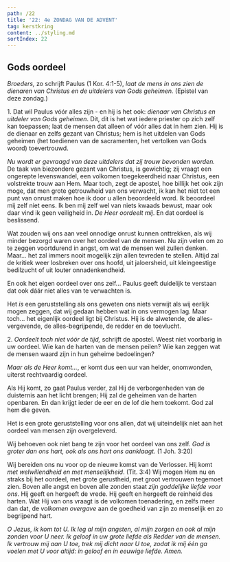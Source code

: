 ```yaml
---
path: /22
title: '22: 4e ZONDAG VAN DE ADVENT'
tag: kerstkring
content: ../styling.md
sortIndex: 22
---
```


## Gods oordeel

_Broeders,_ zo schrijft Paulus (1 Kor. 4:1-5), _laat de mens in ons zien de dienaren van Christus en de uitdelers van Gods geheimen._
(Epistel van deze zondag.)

1\. Dat wil Paulus vóór alles zijn - en hij is het ook: _dienaar van Christus en uitdeler van Gods geheimen_. Dit, dit is het wat iedere priester op zich zelf kan toepassen; laat de mensen dat alleen of vóór alles dat in hem zien. Hij is de dienaar en zelfs gezant van Christus; hem is het uitdelen van Gods geheimen (het toedienen van de sacramenten, het vertolken van Gods woord) toevertrouwd.

_Nu wordt er gevraagd van deze uitdelers dat zij trouw bevonden worden._ De taak van biezondere gezant van Christus, is gewichtig; zij vraagt een ongerepte levenswandel, een volkomen toegekeerdheid naar Christus, een volstrekte trouw aan Hem. Maar toch, zegt de apostel, hoe billijk het ook zijn moge, dat men grote getrouwheid van ons verwacht, ik kan het niet tot een punt van onrust maken hoe ik door u allen beoordeeld word. Ik beoordeel mij zelf niet eens. Ik ben mij zelf wel van niets kwaads bewust, maar ook daar vind ik geen veiligheid in. _De Heer oordeelt mij_. En dat oordeel is beslissend.

Wat zouden wij ons aan veel onnodige onrust kunnen onttrekken, als wij minder bezorgd waren over het oordeel van de mensen. Nu zijn velen om zo te zeggen voortdurend in angst, om wat de mensen wel zullen denken. Maar... het zal immers nooit mogelijk zijn allen tevreden te stellen. Altijd zal de kritiek weer losbreken over ons hoofd, uit jaloersheid, uit kleingeestige bedilzucht of uit louter onnadenkendheid.

En ook het eigen oordeel over ons zelf... Paulus geeft duidelijk te verstaan dat ook dáár niet alles van te verwachten is.

Het _is_ een geruststelling als ons geweten ons niets verwijt als wij eerlijk mogen zeggen, dat wij gedaan hebben wat in ons vermogen lag. Maar toch... het eigenlijk oordeel ligt bij Christus. Hij is de alwetende, de alles-vergevende, de alles-begrijpende, de redder en de toevlucht.

2\. _Oordeelt toch niet vóór de tijd,_ schrijft de apostel. Weest niet voorbarig in uw oordeel. Wie kan de harten van de mensen peilen? Wie kan zeggen wat de mensen waard zijn in hun geheime bedoelingen?

_Maar als de Heer komt..._, er komt dus een uur van helder, onomwonden, uiterst rechtvaardig oordeel.

Als Hij komt, zo gaat Paulus verder, zal Hij de verborgenheden van de duisternis aan het licht brengen; Hij zal de geheimen van de harten openbaren. En dan krijgt ieder de eer en de lof die hem toekomt. God zal hem die geven.

Het is een grote geruststelling voor ons allen, dat wij uiteindelijk niet aan het oordeel van mensen zijn overgeleverd.

Wij behoeven ook niet bang te zijn voor het oordeel van ons zelf. _God is groter dan ons hart, ook als ons hart ons aanklaagt._ (1 Joh. 3:20)

Wij bereiden ons nu voor op de nieuwe komst van de Verlosser. Hij komt _met welwillendheid en met menselijkheid_. (Tit. 3:4) Wij mogen Hem nu en straks bij het oordeel, met grote gerustheid, met groot vertrouwen tegemoet zien. Boven alle angst en boven alle zonden staat _zijn goddelijke liefde voor ons_. Hij geeft en hergeeft de vrede. Hij geeft en hergeeft de reinheid des harten. Wat Hij van ons vraagt is de volkomen toenadering, en zelfs meer dan dat, de _volkomen overgave_ aan de goedheid van zijn zo menselijk en zo begrijpend hart.

_O Jezus, ik kom tot U. Ik leg al mijn angsten, al mijn zorgen en ook al mijn zonden voor U neer. Ik geloof in uw grote liefde als Redder van de mensen. Ik vertrouw mij aan U toe, trek mij dicht naar U toe, zodat ik mij één ga voelen met U voor altijd: in geloof en in eeuwige liefde. Amen._
